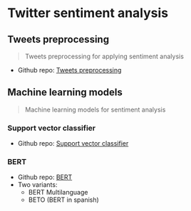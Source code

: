 # Twitter sentiment analysis
## Tweets preprocessing
> Tweets preprocessing for applying sentiment analysis

- Github repo: [Tweets preprocessing](https://github.com/aridearriba/TSA-Tweets-preprocessing)

## Machine learning models
> Machine learning models for sentiment analysis
### Support vector classifier 
- Github repo: [Support vector classifier](https://github.com/aridearriba/TSA-SVC)

### BERT
- Github repo: [BERT](https://github.com/aridearriba/TSA-BERT)
- Two variants:
    - BERT Multilanguage
    - BETO (BERT in spanish)